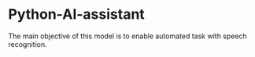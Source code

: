 # Python-AI-assistant
The main objective of this model is to enable automated task with speech recognition.
